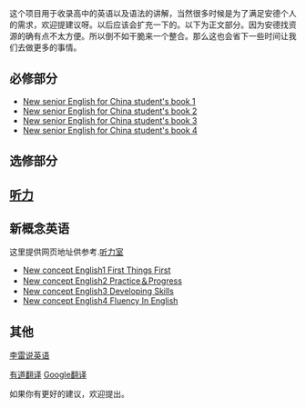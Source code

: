 <p>这个项目用于收录高中的英语以及语法的讲解，当然很多时候是为了满足安德个人的需求，欢迎提建议呀。以后应该会扩充一下的。以下为正文部分。因为安德找资源的确有点不太方便。所以倒不如干脆来一个整合。那么这也会省下一些时间让我们去做更多的事情。</p>
  <h2>必修部分</h2>
<ul>
  <li><a href="https://dfghj123tyuvi.github.io/Compulsory-English/%E5%BF%85%E4%BF%AE%E4%B8%80">New senior English for China student's book 1</a></li>
  <li><a href="https://dfghj123tyuvi.github.io/Compulsory-English/404.html">New senior English for China student's book 2</a></li>
  <li><a href="https://dfghj123tyuvi.github.io/Compulsory-English/404.html">New senior English for China student's book 3</a></li>
  <li><a href="https://dfghj123tyuvi.github.io/Compulsory-English/404.html">New senior English for China student's book 4</a></li>
</ul>
<h2>选修部分</h2>
<h2><a href="https://dfghj123tyuvi.github.io/Compulsory-English/listening">听力</a></h2>
<h2>新概念英语</h2>
<p>这里提供网页地址供参考.<a href="http://www.tingroom.com/">听力室</a></p>
<ul>
  <li><a href="http://www.tingroom.com/lesson/nce1">New concept English1  First Things First</a></li>
  <li><a href="http://www.tingroom.com/lesson/nce2">New concept English2  Practice＆Progress</a></li>
  <li><a href="http://www.tingroom.com/lesson/nce3">New concept English3  Developing Skills</a></li>
  <li><a href="http://www.tingroom.com/lesson/nce4">New concept English4  Fluency In English</a></li>
</ul>
<h2>其他</h2>
<p><a href="https://list.youku.com/show/id_z09fdeac8c47311e3a705.html?spm=a2h0k.11417342.soresults.ddetail">李雷说英语</a></p>
<p><a href="http://fanyi.youdao.com/">有道翻译</a>   <a href="https://translate.google.cn/">Google翻译</a></p>
<p>如果你有更好的建议，欢迎提出。</p>
